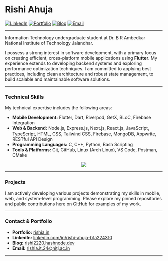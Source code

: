 # Rishi Ahuja

<p align="left">
  <a href="https://www.linkedin.com/in/rishi-ahuja-b1a224310/" target="_blank"><img alt="LinkedIn" src="https://img.shields.io/badge/LinkedIn-Rishi%20Ahuja-0077B5?style=flat-square&logo=linkedin"></a>
  <a href="https://rishia.in" target="_blank"><img alt="Portfolio" src="https://img.shields.io/badge/Portfolio-rishia.in-brightgreen?style=flat-square&logo=google-chrome"></a>
  <a href="https://rishi2220.hashnode.dev" target="_blank"><img alt="Blog" src="https://img.shields.io/badge/Blog-Technical%20Writing-2962FF?style=flat-square&logo=hashnode"></a>
  <a href="mailto:rishia.it.24@nitj.ac.in"><img alt="Email" src="https://img.shields.io/badge/Email-Contact%20Me-blue?style=flat-square&logo=gmail"></a>
</p>

---

Information Technology undergraduate student at Dr. B R Ambedkar National Institute of Technology Jalandhar.

I possess a strong interest in software development, with a primary focus on creating efficient, cross-platform mobile applications using **Flutter**. My experience extends to developing backend systems and exploring performance optimization techniques. I am committed to applying best practices, including clean architecture and robust state management, to build scalable and maintainable software solutions.

---

### Technical Skills

My technical expertise includes the following areas:

*   **Mobile Development:** Flutter, Dart, Riverpod, GetX, BLoC, Firebase Integration
*   **Web & Backend:** Node.js, Express.js, Next.js, React.js, JavaScript, TypeScript, HTML, CSS, Tailwind CSS, Firebase, MongoDB, Appwrite, RESTful API Design
*   **Programming Languages:** C, C++, Python, Bash Scripting
*   **Tools & Platforms:** Git, GitHub, Linux (Arch Linux), VS Code, Postman, CMake

<p align="center">
  <a href="https://skillicons.dev">
    <img src="https://skillicons.dev/icons?i=dart,flutter,firebase,androidstudio,c,cpp,py,html,css,js,ts,react,nodejs,express,mongodb,cs,unity,next,postgres,prisma,bash,git,github,gradle,npm,postman,linux,md,arch,notion,obsidian,docker,aws,solidity&perline=10&theme=light" />
  </a>
</p>

---

### Projects

I am actively developing various projects demonstrating my skills in mobile, web, and system-level programming. Please explore my pinned repositories and public contributions here on GitHub for examples of my work.

---

### Contact & Portfolio

*   **Portfolio:** [rishia.in](https://rishia.in)
*   **LinkedIn:** [linkedin.com/in/rishi-ahuja-b1a224310](https://www.linkedin.com/in/rishi-ahuja-b1a224310/)
*   **Blog:** [rishi2220.hashnode.dev](https://rishi2220/hashnode.dev/)
*   **Email:** [rishia.it.24@nitj.ac.in](mailto:rishia.it.24@nitj.ac.in)

---
